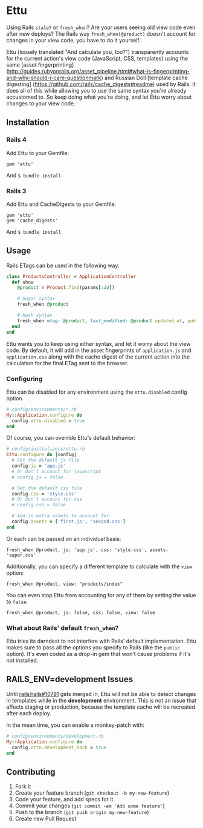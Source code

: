 # Ettu

Using Rails `stale?` or `fresh_when`? Are your users seeing old view
code even after new deploys? The Rails way `fresh_when(@product)`
doesn't account for changes in your view code, you have to do it
yourself.

Ettu (loosely translated "And calculate you, too?") transparently
accounts for the current action's view code (JavaScript, CSS, templates)
using the same [asset fingerprinting]
(http://guides.rubyonrails.org/asset_pipeline.html#what-is-fingerprinting-and-why-should-i-care-questionmark)
and Russian Doll [template cache digesting]
(https://github.com/rails/cache_digests#readme) used by Rails. It does
all of this while allowing you to use the same syntax you're already
accustomed to. So keep doing what you're doing, and let Ettu worry about
changes to your view code.

## Installation

### Rails 4

Add Ettu to your Gemfile:

    gem 'ettu'

And `$ bundle install`

### Rails 3

Add Ettu and CacheDigests to your Gemfile:

    gem 'ettu'
    gem 'cache_digests'

And `$ bundle install`

## Usage

Rails ETags can be used in the following way:

```ruby
class ProductsController < ApplicationController
  def show
    @product = Product.find(params[:id])

    # Sugar syntax
    fresh_when @product

    # Hash syntax
    fresh_when etag: @product, last_modified: @product.updated_at, public: true
  end
end
```

Ettu wants you to keep using either syntax, and let it worry about the
view code. By default, it will add in the asset fingerprints of
`application.js` and `application.css` along with the cache digest of
the current action into the calculation for the final ETag sent to the
browser.

### Configuring

Ettu can be disabled for any environment using the `ettu.disabled`
config option.

```ruby
# config/environments/*.rb
My::Application.configure do
  config.ettu.disabled = true
end
```

Of course, you can override Ettu's default behavior:

```ruby
# config/initializers/ettu.rb
Ettu.configure do |config|
  # Set the default js file
  config.js = 'app.js'
  # Or don't account for javascript
  # config.js = false

  # Set the default css file
  config.css = 'style.css'
  # Or don't account for css
  # config.css = false

  # Add in extra assets to account for
  config.assets = ['first.js', 'second.css']
end
```

Or each can be passed on an individual basis:

    fresh_when @product, js: 'app.js', css: 'style.css', assets: 'super.css'

Additionally, you can specify a different template to calculate with the
`view` option:

    fresh_when @product, view: "products/index"

You can even stop Ettu from accounting for any of them by setting the
value to `false`:

    fresh_when @product, js: false, css: false, view: false

### What about Rails' default `fresh_when`?

Ettu tries its darndest to not interfere with Rails' default
implementation. Ettu makes sure to pass all the options you specify to
Rails (like the `public` option). It's even coded as a drop-in gem that
won't cause problems if it's not installed.

## RAILS_ENV=development Issues

Until [rails/rails#10791](https://github.com/rails/rails/pull/10791)
gets merged in, Ettu will not be able to detect changes in templates
while in the **development** environment. This is not an issue that
affects staging or production, because the template cache will be
recreated after each deploy.

In the mean time, you can enable a monkey-patch with:

```ruby
# config/environments/development.rb
My::Application.configure do
  config.ettu.development_hack = true
end
```

## Contributing

1. Fork it
2. Create your feature branch (`git checkout -b my-new-feature`)
3. Code your feature, and add specs for it
4. Commit your changes (`git commit -am 'Add some feature'`)
5. Push to the branch (`git push origin my-new-feature`)
6. Create new Pull Request
